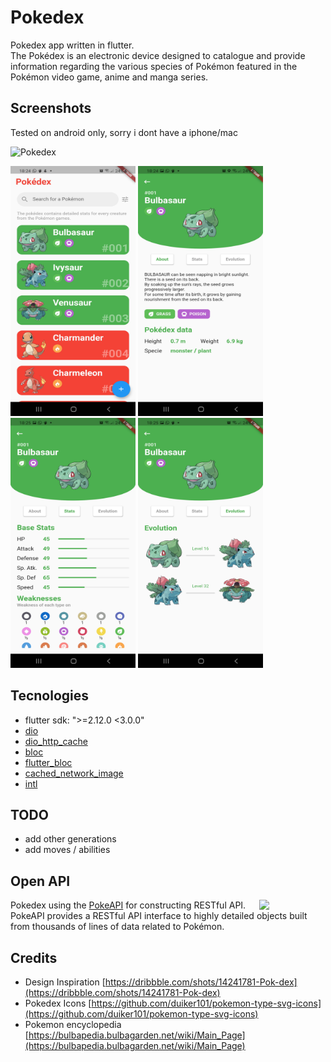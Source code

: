 # Pokedex

Pokedex app written in flutter.<br />
The Pokédex is an electronic device designed to catalogue and provide information regarding the various species of Pokémon featured in the Pokémon video game, anime and manga series.

## Screenshots

Tested on android only, sorry i dont have a iphone/mac

<img src="/assets/pokedex.gif?raw=true" alt="Pokedex" height="600" />

<p>
  <img src="/assets/home.jpg?raw=true" alt="Home" width="200" height="400" />
  <img src="/assets/about.jpg?raw=true" alt="About" width="200" height="400" />
  <img src="/assets/stat.jpg?raw=true" alt="Stat" width="200" height="400" />
  <img src="/assets/evolution.jpg?raw=true" alt="Evolution" width="200" height="400" />
</p>

## Tecnologies
- flutter sdk: ">=2.12.0 <3.0.0"
- [dio](https://pub.dev/packages/dio)
- [dio_http_cache](https://pub.dev/packages/dio_http_cache)
- [bloc](https://pub.dev/packages/bloc)
- [flutter_bloc](https://pub.dev/packages/flutter_bloc)
- [cached_network_image](https://pub.dev/packages/cached_network_image)
- [intl](https://pub.dev/packages/intl)

## TODO
- add other generations
- add moves / abilities

## Open API

<img src="https://user-images.githubusercontent.com/24237865/83422649-d1b1d980-a464-11ea-8c91-a24fdf89cd6b.png" align="right" width="21%"/>

Pokedex using the [PokeAPI](https://pokeapi.co/) for constructing RESTful API.<br>
PokeAPI provides a RESTful API interface to highly detailed objects built from thousands of lines of data related to Pokémon.

## Credits

- Design Inspiration [https://dribbble.com/shots/14241781-Pok-dex](https://dribbble.com/shots/14241781-Pok-dex)
- Pokedex Icons [https://github.com/duiker101/pokemon-type-svg-icons](https://github.com/duiker101/pokemon-type-svg-icons)
- Pokemon encyclopedia [https://bulbapedia.bulbagarden.net/wiki/Main_Page](https://bulbapedia.bulbagarden.net/wiki/Main_Page)
